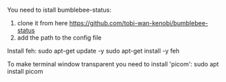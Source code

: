You need to istall bumblebee-status:
1. clone it from here
https://github.com/tobi-wan-kenobi/bumblebee-status
2. add the path to the config file

Install feh:
sudo apt-get update -y
sudo apt-get install -y feh

To make terminal window transparent you need to install 'picom':
sudo apt install picom
